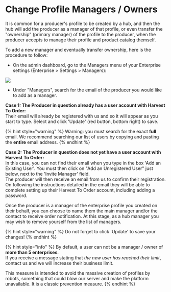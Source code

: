 # Change Profile Managers / Owners

It is common for a producer's profile to be created by a hub, and then the hub will add the producer as a manager of that profile, or even transfer the "ownership" \(primary manager\) of the profile to the producer, when the producer accepts to manage their profile and product catalog themself. 

To add a new manager and eventually transfer ownership, here is the procedure to follow: 

* On the admin dashboard, go to the Managers menu of your Enterprise settings \(Enterprise &gt; Settings &gt; Managers\):

![](../../.gitbook/assets/changeowner.jpg)

* Under "Managers", search for the email of the producer you would like to add as a manager.

**Case 1: The Producer in question already has a user account with Harvest To Order:**    
Their email will already be registered with us and so it will appear as you start to type. Select and click 'Update' \(red button, bottom right\) to save.

{% hint style="warning" %}
Warning: you must search for the exact **full** email. We recommend searching our list of users by copying and pasting the **entire** email address.
{% endhint %}

**Case 2: The Producer in question does not yet have a user account with Harvest To Order:**  
In this case, you can not find their email when you type in the box 'Add an Existing User'. You must then click on "Add an Unregistered User" just below, next to the 'Invite Manager' field.   
The producer will then receive an email from us to confirm their registration.  On following the instructions detailed in the email they will be able to complete setting up their Harvest To Order account, including adding a password.

Once the producer is a manager of the enterprise profile you created on their behalf, you can choose to name them the main manager and/or the contact to receive order notification.  At this stage, as a hub manager you may wish to remove yourself from the list of managers. 

{% hint style="warning" %}
Do not forget to click 'Update' to save your changes!
{% endhint %}

{% hint style="info" %}
By default, a user can not be a manager / owner of **more than 5 enterprises**.   
If you receive a message stating that _the new user has reached their limit_, contact us and we will increase their business limit. 

This measure is intended to avoid the massive creation of profiles by robots, something that could blow our server and make the platform unavailable. It is a classic prevention measure.
{% endhint %}


